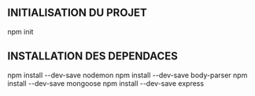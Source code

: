 ## INITIALISATION DU PROJET
npm init

## INSTALLATION DES DEPENDACES
npm install --dev-save nodemon
npm install --dev-save body-parser
npm install --dev-save mongoose
npm install --dev-save express